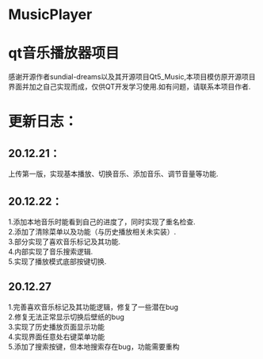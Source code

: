 # MusicPlayer
# qt音乐播放器项目
感谢开源作者sundial-dreams以及其开源项目Qt5_Music,本项目模仿原开源项目界面并加之自己实现而成，仅供QT开发学习使用.如有问题，请联系本项目作者.
# 更新日志：
## 20.12.21：
上传第一版，实现基本播放、切换音乐、添加音乐、调节音量等功能.
## 20.12.22：
1.添加本地音乐时能看到自己的进度了，同时实现了重名检查.\
2.添加了清除菜单以及功能（与历史播放相关未实装）.\
3.部分实现了喜欢音乐标记及其功能.\
4.内部实现了音乐搜索逻辑.\
5.实现了播放模式底部按键切换.
## 20.12.27
1.完善喜欢音乐标记及其功能逻辑，修复了一些潜在bug\
2.修复无法正常显示切换后壁纸的bug\
3.实现了历史播放页面显示功能\
4.实现界面任意处右键菜单功能\
5.添加了搜索按键，但本地搜索存在bug，功能需要重构


